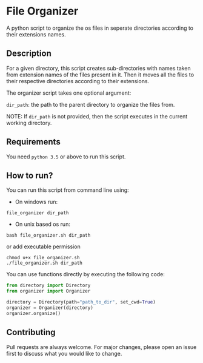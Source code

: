 # File Organizer

A python script to organize the os files in seperate directories according to their extensions names.

## Description

For a given directory, this script creates sub-directories with names taken from extension names of the files present in it.
Then it moves all the files to their respective directories according to their extensions.

The organizer script takes one optional argument:

`dir_path`: the path to the parent directory to organize the files from.

NOTE: If `dir_path` is not provided, then the script executes in the current working directory.

## Requirements

You need `python 3.5` or above to run this script.

## How to run?

You can run this script from command line using:

- On windows run:
```
file_organizer dir_path
```

- On unix based os run:
```
bash file_organizer.sh dir_path
```

or add executable permission

```
chmod u+x file_organizer.sh
./file_organizer.sh dir_path
```

You can use functions directly by executing the following code:
```python
from directory import Directory
from organizer import Organizer

directory = Directory(path="path_to_dir", set_cwd=True)
organizer = Organizer(directory)
organizer.organize()
```

## Contributing

Pull requests are always welcome. For major changes, please open an issue first to discuss what you would like to change.
